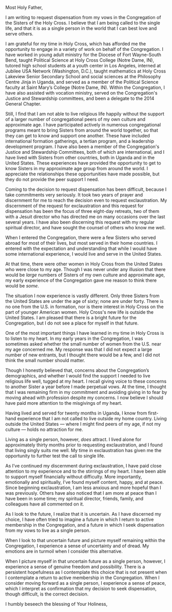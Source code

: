 Most Holy Father,

I am writing to request dispensation from my vows in the Congregation of the Sisters of the Holy Cross. I believe that I am being called to the single life, and that it is as a single person in the world that I can best love and serve others.

I am grateful for my time in Holy Cross, which has afforded me the opportunity to engage in a variety of work on behalf of the Congregation. I have worked in young adult ministry for the Diocese of Fort Wayne-South Bend, taught Political Science at Holy Cross College (Notre Dame, IN), tutored high school students at a youth center in Los Angeles, interned at Jubilee USA Network (Washington, D.C.), taught mathematics at Holy Cross Lakeview Senior Secondary School and social sciences at the Philosophy Centre Jinja in Uganda, and served as a member of the Political Science faculty at Saint Mary’s College (Notre Dame, IN). Within the Congregation, I have also assisted with vocation ministry, served on the Congregation's Justice and Stewardship committees, and been a delegate to the 2014 General Chapter.

Still, I find that I am not able to live religious life happily without the support of a larger number of congregational peers of my own culture and approximate age. I have participated actively in numerous congregational programs meant to bring Sisters from around the world together, so that they can get to know and support one another. These have included international formation gatherings, a tertian program, and a leadership development program. I have also been a member of the Congregation's Justice and Stewardship Committees, both of which are international, and I have lived with Sisters from other countries, both in Uganda and in the United States. These experiences have provided the opportunity to get to know Sisters in my approximate age group from around the world. I appreciate the relationships these opportunities have made possible, but they do not provide the peer support I need.

Coming to the decision to request dispensation has been difficult, because I take commitments very seriously. It took two years of prayer and discernment for me to reach the decision even to request exclaustration. My discernment of the request for exclaustration and this request for dispensation has been the focus of three eight-day retreats, two of them with a Jesuit director who has directed me on many occasions over the last several years. I have also been discerning this request with my regular spiritual director, and have sought the counsel of others who know me well.

When I entered the Congregation, there were a few Sisters who served abroad for most of their lives, but most served in their home countries. I entered with the expectation and understanding that while I would have some international experience, I would live and serve in the United States.

At that time, there were other women in Holy Cross from the United States who were close to my age. Though I was never under any illusion that there would be *large* numbers of Sisters of my own culture and approximate age, my early experience of the Congregation gave me reason to think there would be *some*.

The situation I now experience is vastly different. Only three Sisters from the United States are under the age of sixty; none are under forty. There is no one from the U.S. in formation, nor is there interest in Holy Cross on the part of younger American women. Holy Cross's new life is outside the United States. I am pleased that there is a bright future for the Congregation, but I do not see a place for myself in that future.

One of the most important things I have learned in my time in Holy Cross is to listen to my heart. In my early years in the Congregation, I was sometimes asked whether the small number of women from the U.S. near my age concerned me. My response was that I did not expect a large number of new entrants, but I thought there would be a few, and I did not think the small number should matter.

Though I honestly believed that, concerns about the Congregation’s demographics, and whether I would find the support I needed to live religious life well, tugged at my heart. I recall giving voice to these concerns to another Sister a year before I made perpetual vows. At the time, I thought that I was remaining firm in my commitment and avoiding giving in to fear by moving ahead with profession despite my concerns. I now believe I should have paid more attention to the misgivings of my heart. 

Having lived and served for twenty months in Uganda, I know from first-hand experience that I am not called to live outside my home country. Living outside the United States — where I might find peers of my age, if not my culture — holds no attraction for me.

Living as a single person, however, *does* attract. I lived alone for approximately thirty months prior to requesting exclaustration, and I found that living singly suits me well. My time in exclaustration has given me the opportunity to further test the call to single life.

As I’ve continued my discernment during exclaustration, I have paid close attention to my experience and to the stirrings of my heart. I have been able to support myself financially without difficulty. More importantly, emotionally and spiritually, I’ve found myself content, happy, and at peace. Since beginning exclaustration, I am less anxious and more hopeful than I was previously. Others have also noticed that I am more at peace than I have been in some time; my spiritual director, friends, family, and colleagues have all commented on it.

As I look to the future, I realize that it is uncertain. As I have discerned my choice, I have often tried to imagine a future in which I return to active membership in the Congregation, and a future in which I seek dispensation from my vows to live as a single person.

When I look to that uncertain future and picture myself remaining within the Congregation, I experience a sense of uncertainty and of dread. My emotions are in turmoil when I consider this alternative.

When I picture myself in that uncertain future as a single person, however, I experience a sense of genuine freedom and possibility. There is a persistent hopefulness as I contemplate this choice that is not present when I contemplate a return to active membership in the Congregation. When I consider moving forward as a single person, I experience a sense of peace, which I interpret as confirmation that my decision to seek dispensation, though difficult, is the correct decision.

I humbly beseech the blessing of Your Holiness,
<!-- Signature -->
